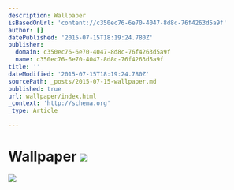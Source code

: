 ```yaml
---
description: Wallpaper
isBasedOnUrl: 'content://c350ec76-6e70-4047-8d8c-76f4263d5a9f'
author: []
datePublished: '2015-07-15T18:19:24.780Z'
publisher:
  domain: c350ec76-6e70-4047-8d8c-76f4263d5a9f
  name: c350ec76-6e70-4047-8d8c-76f4263d5a9f
title: ''
dateModified: '2015-07-15T18:19:24.780Z'
sourcePath: _posts/2015-07-15-wallpaper.md
published: true
url: wallpaper/index.html
_context: 'http://schema.org'
_type: Article

---
```

# Wallpaper ![](https://the-grid-user-content.s3-us-west-2.amazonaws.com/8b0a862f-ea27-446f-9eef-ea11723ae3fa.jpg)
![](https://the-grid-user-content.s3-us-west-2.amazonaws.com/af3f99d5-0e4d-4d7a-b144-a24e9ce6671b.jpg)